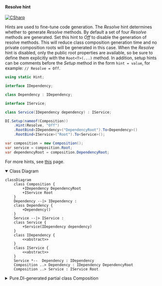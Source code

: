#### Resolve hint

[![CSharp](https://img.shields.io/badge/C%23-code-blue.svg)](../tests/Pure.DI.UsageTests/Hints/ResolveHintScenario.cs)

Hints are used to fine-tune code generation. The _Resolve_ hint determines whether to generate _Resolve_ methods. By default a set of four _Resolve_ methods are generated. Set this hint to _Off_ to disable the generation of resolve methods. This will reduce class composition generation time and no private composition roots will be generated in this case. When the _Resolve_ hint is disabled, only the public root properties are available, so be sure to define them explicitly with the `Root<T>(...)` method.
In addition, setup hints can be comments before the _Setup_ method in the form ```hint = value```, for example: `// Resolve = Off`.

```c#
using static Hint;

interface IDependency;

class Dependency : IDependency;

interface IService;

class Service(IDependency dependency) : IService;

DI.Setup(nameof(Composition))
    .Hint(Resolve, "Off")
    .RootBind<IDependency>("DependencyRoot").To<Dependency>()
    .RootBind<IService>("Root").To<Service>();

var composition = new Composition();
var service = composition.Root;
var dependencyRoot = composition.DependencyRoot;
```

For more hints, see [this](https://github.com/DevTeam/Pure.DI/blob/master/README.md#setup-hints) page.

<details open>
<summary>Class Diagram</summary>

```mermaid
classDiagram
	class Composition {
		+IDependency DependencyRoot
		+IService Root
	}
	Dependency --|> IDependency : 
	class Dependency {
		+Dependency()
	}
	Service --|> IService : 
	class Service {
		+Service(IDependency dependency)
	}
	class IDependency {
		<<abstract>>
	}
	class IService {
		<<abstract>>
	}
	Service *--  Dependency : IDependency
	Composition ..> Dependency : IDependency DependencyRoot
	Composition ..> Service : IService Root
```

</details>

<details>
<summary>Pure.DI-generated partial class Composition</summary><blockquote>

```c#
partial class Composition
{
  private readonly Composition _root;

  public Composition()
  {
    _root = this;
  }

  internal Composition(Composition parentScope)
  {
    _root = parentScope._root;
  }

  public IDependency DependencyRoot
  {
    [MethodImpl((MethodImplOptions)0x100)]
    get
    {
      return new Dependency();
    }
  }

  public IService Root
  {
    [MethodImpl((MethodImplOptions)0x100)]
    get
    {
      return new Service(new Dependency());
    }
  }

  public override string ToString()
  {
    return
      "classDiagram\n" +
        "  class Composition {\n" +
          "    +IDependency DependencyRoot\n" +
          "    +IService Root\n" +
        "  }\n" +
        "  Dependency --|> IDependency : \n" +
        "  class Dependency {\n" +
          "    +Dependency()\n" +
        "  }\n" +
        "  Service --|> IService : \n" +
        "  class Service {\n" +
          "    +Service(IDependency dependency)\n" +
        "  }\n" +
        "  class IDependency {\n" +
          "    <<abstract>>\n" +
        "  }\n" +
        "  class IService {\n" +
          "    <<abstract>>\n" +
        "  }\n" +
        "  Service *--  Dependency : IDependency\n" +
        "  Composition ..> Dependency : IDependency DependencyRoot\n" +
        "  Composition ..> Service : IService Root";
  }

}
```

</blockquote></details>

